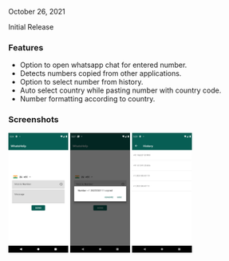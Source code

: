 October 26, 2021

Initial Release

### Features

* Option to open whatsapp chat for entered number.
* Detects numbers copied from other applications.
* Option to select number from history.
* Auto select country while pasting number with country code.
* Number formatting according to country.

### Screenshots

<img src="https://github.com/ktvipin27/WhatsHelp/blob/master/screenshots/v1.0.0/1.png?raw=true" width="120" height="240" /> <img src="https://github.com/ktvipin27/WhatsHelp/blob/master/screenshots/v1.0.0/2.png?raw=true" width="120" height="240" /> <img src="https://github.com/ktvipin27/WhatsHelp/blob/master/screenshots/v1.0.0/3.png?raw=true" width="120" height="240" />